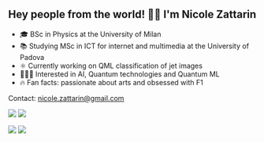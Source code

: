 ## Hey people from the world! 👋🏻 I'm Nicole Zattarin 

- 🎓 BSc in Physics at the University of Milan
- 📚 Studying MSc in ICT for internet and multimedia at the University of Padova
- ⚛️ Currently working on QML classification of jet images
- 👩🏻‍💻 Interested in AI, Quantum technologies and Quantum ML 
- 🔥 Fan facts: passionate about arts and obsessed with F1 

Contact: nicole.zattarin@gmail.com

 
[![](https://img.shields.io/badge/LinkedIn-0077B5?style=for-the-badge&logo=linkedin&logoColor=white)](https://www.linkedin.com/in/nicole-zattarin-a87768105/) [![](https://img.shields.io/badge/Twitter-1DA1F2?style=for-the-badge&logo=twitter&logoColor=white)](https://twitter.com/nicolezatta)
 
[ ![](https://img.shields.io/badge/Python-3776AB?style=for-the-badge&logo=python&logoColor=white)](https://www.python.org) [![](https://img.shields.io/badge/C%2B%2B-00599C?style=for-the-badge&logo=c%2B%2B&logoColor=white) ](https://www.cplusplus.com)
 

